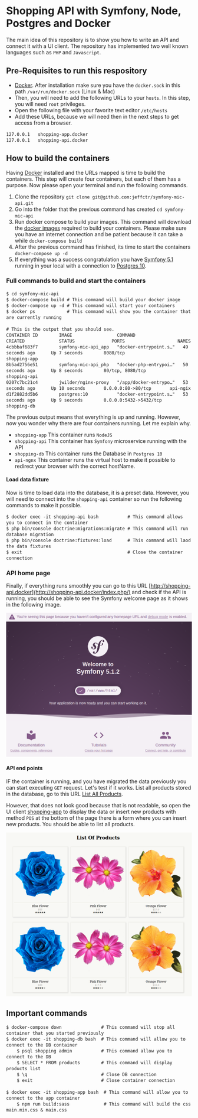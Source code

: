 # Shopping API with Symfony, Node, Postgres and Docker

The main idea of this repository is to show you how to write an API and connect it with a UI client.
The repository has implemented two well known languages such as `PHP` and `Javascript`.

## Pre-Requisites to run this respository
- [Docker](https://docs.docker.com/get-docker/). After installation make sure you have the `docker.sock` in this path `/var/run/docker.sock` (Linux & Mac) 
- Then, you will need to add the following URLs to your `hosts`. In this step, you will need `root` privileges.
- Open the following file with your favorite text editor `/etc/hosts`
- Add these URLs, because we will need then in the next steps to get access from a browser.
```angular2 
127.0.0.1	shopping-app.docker
127.0.0.1	shopping-api.docker 
```

## How to build the containers
Having [Docker](https://docs.docker.com/get-docker/) installed and the URLs mapped is time to build the containers. This step will create four containers, but each of them has a purpose. Now please open your terminal and run the following commands.  
1. Clone the repository `git clone git@github.com:jeffctr/symfony-mic-api.git`
1. Go into the folder that the previous command has created `cd symfony-mic-api`
1. Run docker compose to build your images. This command will download the [docker images](https://docs.docker.com/get-started/overview/) required to build your containers. Please make sure you have an internet connection and be patient because it can take a while `docker-compose build`
1. After the previous command has finished, its time to start the containers `docker-compose up -d`
1. If everything was a success congratulation you have [Symfony 5.1](https://symfony.com/doc/current/setup.html) running in your local with a connection to [Postgres 10](https://www.postgresql.org/).

### Full commands to build and start the containers

```terminal
$ cd symfony-mic-api
$ docker-compose build # This command will build your docker image
$ docker-compose up -d # This command will start your containers
$ docker ps            # This command will show you the container that are currently running

# This is the output that you should see. 
CONTAINER ID        IMAGE                 COMMAND                  CREATED             STATUS              PORTS                    NAMES
4cbbbaf683f7        symfony-mic-api_app   "docker-entrypoint.s…"   49 seconds ago      Up 7 seconds        8080/tcp                 shopping-app
8b5ad2756e51        symfony-mic-api_php   "docker-php-entrypoi…"   50 seconds ago      Up 8 seconds        80/tcp, 8080/tcp         shopping-api
0207c7bc21c4        jwilder/nginx-proxy   "/app/docker-entrypo…"   53 seconds ago      Up 10 seconds       0.0.0.0:80->80/tcp       api-ngix
d1f2882dd5b6        postgres:10           "docker-entrypoint.s…"   53 seconds ago      Up 9 seconds        0.0.0.0:5432->5432/tcp   shopping-db 
```

The previous output means that everything is up and running. However, now you wonder why there are four containers running. Let me explain why.  
- `shopping-app` This container runs `NodeJS`
- `shopping-api` This container has `Symfony` microservice running with the API
- `shopping-db`  This container runs the Database in `Postgres 10`
- `api-ngnx`     This container runs the virtual host to make it possible to redirect your browser with the correct hostName.

#### Load data fixture
Now is time to load data into the database, it is a preset data. However, you will need to connect into the `shopping-api` container so run the following commands to make it possible. 
```terminal
$ docker exec -it shopping-api bash           # This command allows you to connect in the container
$ php bin/console doctrine:migrations:migrate # This command will run database migration  
$ php bin/console doctrine:fixtures:load      # This command will laod the data fixtures 
$ exit                                        # Close the container connection
``` 

### API home page
Finally, if everything runs smoothly you can go to this URL [http://shopping-api.docker](http://shopping-api.docker/index.php/) and check if the API is running, you should be able to see the Symfony welcome page as it shows in the following image. 


![symfony-home-page](./screenshots/symfony-home-page.png)

#### API end points
IF the container is running, and you have migrated the data previously you can start executing `GET` request. Let's test if it works. List all products stored in the database, go to this URL [List All Products](http://shopping-api.docker/index.php/products).

However, that does not look good because that is not readable, so open the UI client [shopping-app](http://shopping-app.docker/) to display the data or insert new products with method `POS` at the bottom of the page there is a form where you can insert new products. You should be able to list all products. 


![node-app-ui](./screenshots/node-app-ui.png)
 

## Important commands 
```terminal
$ docker-compose down               # This command will stop all container that you started previously
$ docker exec -it shopping-db bash  # This command will allow you to connect to the DB container 
    $ psql shopping admin           # This command allow you to connect to the DB 
    $ SELECT * FROM products        # This command will display products list
    $ \q                            # Close DB connection
    $ exit                          # Close container connection

$ docker exec -it shopping-app bash  # This command will allow you to connect to the app container 
    $ npm run build:sass             # This command will build the css main.min.css & main.css
```

